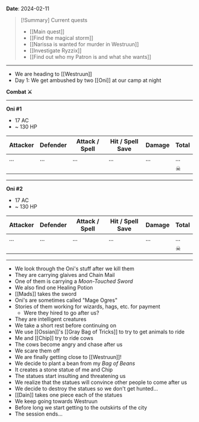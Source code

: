 **Date**: 2024-02-11

> [!Summary] Current quests
> - [[Main quest]]
> - [[Find the magical storm]]
> - [[Narissa is wanted for murder in Westruun]]
> - [[Investigate Ryzzix]]
> - [[Find out who my Patron is and what she wants]]

---
- We are heading to [[Westruun]]
- Day 1: We get ambushed by two [[Oni]] at our camp at night

**Combat ⚔**

---
**Oni #1**
- 17 AC
- ~ 130 HP

| Attacker | Defender | Attack / Spell | Hit / Spell Save | Damage | Total |
| -------- | -------- | -------------- | ---------------- | ------ | ----- |
| ...      | ...      | ...            | ...              | ...    | ...   |
|          |          |                |                  |        | ☠     |

---
**Oni #2**
- 17 AC
- ~ 130 HP

| Attacker | Defender | Attack / Spell | Hit / Spell Save | Damage | Total |
| -------- | -------- | -------------- | ---------------- | ------ | ----- |
| ...      | ...      | ...            | ...              | ...    | ...   |
|          |          |                |                  |        | ☠     |

---
- We look through the Oni's stuff after we kill them
- They are carrying glaives and Chain Mail
- One of them is carrying a *Moon-Touched Sword*
- We also find one Healing Potion
- [[Mads]] takes the sword
- Oni's are sometimes called "Mage Ogres"
- Stories of them working for wizards, hags, etc. for payment
	- Were they hired to go after us?
- They are intelligent creatures
- We take a short rest before continuing on
- We use [[Ossian]]'s [[Gray Bag of Tricks]] to try to get animals to ride
- Me and [[Chip]] try to ride cows
- The cows become angry and chase after us
- We scare them off
- We are finally getting close to [[Westruun]]!
- We decide to plant a bean from my *Bag of Beans*
- It creates a stone statue of me and Chip
- The statues start insulting and threatening us
- We realize that the statues will convince other people to come after us
- We decide to destroy the statues so we don't get hunted...
- [[Dain]] takes one piece each of the statues
- We keep going towards Westruun
- Before long we start getting to the outskirts of the city
- The session ends...